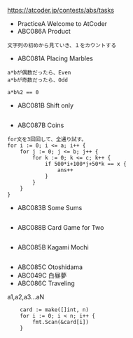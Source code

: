 https://atcoder.jp/contests/abs/tasks

- PracticeA Welcome to AtCoder
- ABC086A Product
```
文字列の初めから見ていき、１をカウントする
```
- ABC081A Placing Marbles
```
a*bが偶数だったら、Even
a*bが奇数だったら、Odd

a*b%2 == 0
```
- ABC081B Shift only
```
```
- ABC087B Coins
```
for文を3回回して、全通り試す。
for i := 0; i <= a; i++ {
	for j := 0; j <= b; j++ {
		for k := 0; k <= c; k++ {
			if 500*i+100*j+50*k == x {
				ans++
			}
		}
	}
}
```
- ABC083B Some Sums
```
```
- ABC088B Card Game for Two
```
```
- ABC085B Kagami Mochi
```
```
- ABC085C Otoshidama
- ABC049C 白昼夢
- ABC086C Traveling

a1,a2,a3...aN

```
	card := make([]int, n)
	for i := 0; i < n; i++ {
		fmt.Scan(&card[i])
	}
```
